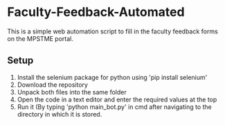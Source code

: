 # Faculty-Feedback-Automated

This is a simple web automation script to fill in the faculty feedback forms on the MPSTME portal.

## Setup

1. Install the selenium package for python using 'pip install selenium'
2. Download the repository
3. Unpack both files into the same folder
4. Open the code in a text editor and enter the required values at the top
5. Run it (By typing 'python main_bot.py' in cmd after navigating to the directory in which it is stored.
